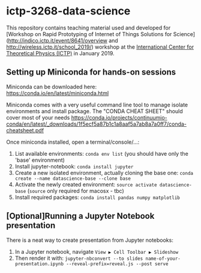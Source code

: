 # ictp-3268-data-science

This repository contains teaching material used and developed for [Workshop on Rapid Prototyping of Internet of Things Solutions for Science](http://indico.ictp.it/event/8641/overview and http://wireless.ictp.it/school_2019/) workshop at the [International Center for Theoretical Physics (ICTP)](https://www.ictp.it/) in January 2019.


## Setting up Miniconda for hands-on sessions
Miniconda can be downloaded here: https://conda.io/en/latest/miniconda.html

Miniconda comes with a very useful command line tool to manage isolate environments and install package. The "CONDA CHEAT SHEET" should cover most of your needs https://conda.io/projects/continuumio-conda/en/latest/_downloads/1f5ecf5a87b1c1a8aaf5a7ab8a7a0ff7/conda-cheatsheet.pdf

Once miniconda installed, open a terminal/console/...:

1. List available environments: `conda env list` (you should have only the 'base' environment)
2. Install jupyter-notebook: `conda install jupyter`
3. Create a new isolated environment, actually cloning the base one: `conda create --name datascience-base --clone base`
4. Activate the newly created environment: `source activate datascience-base` (`source` only required for macosx - tbc)
5. Install required packages: `conda install pandas numpy matplotlib`

## [Optional]Running a Jupyter Notebook presentation
There is a neat way to create presentation from Jupyter notebooks:

1. In a Jupyter notebook, navigate `View ▶ Cell Toolbar ▶ Slideshow`
2. Then render it with: `jupyter-nbconvert --to slides name-of-your-presentation.ipynb --reveal-prefix=reveal.js --post serve`
